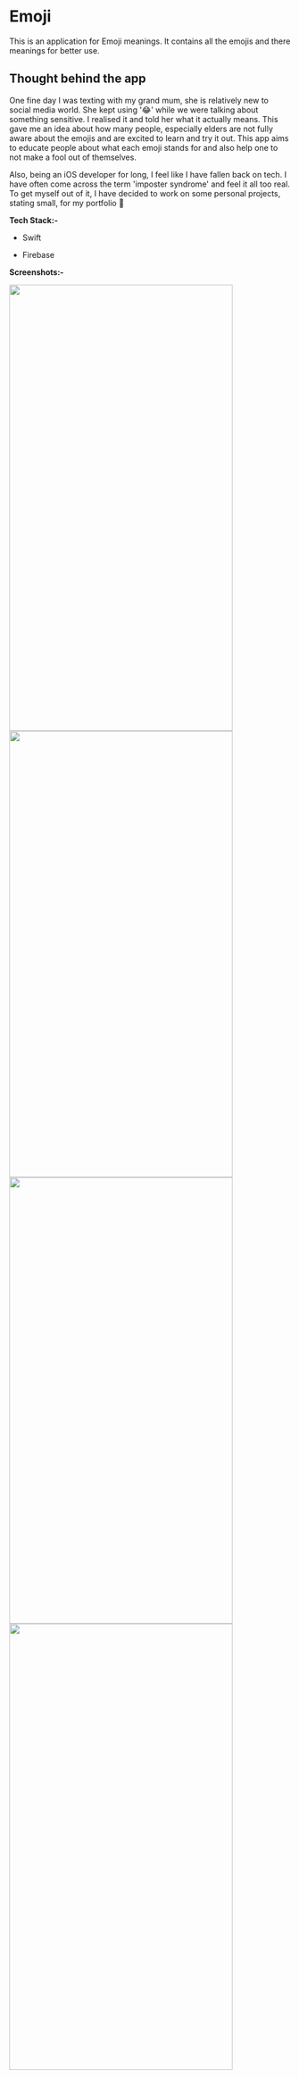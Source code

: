 # Emoji

This is an application for Emoji meanings. It contains all the emojis and there meanings for better use. 


## Thought behind the app


One fine day I was texting with my grand mum, she is relatively new to social media world. She kept using '😂' while we were talking about something sensitive. I realised it and told her what it actually means. 
This gave me an idea about how many people, especially elders are not fully aware about the emojis and are excited to learn and try it out. This app aims to educate people about what each emoji stands for and also help one to not make a fool out of themselves. 

Also, being an iOS developer for long, I feel like I have fallen back on tech. I have often come across the term 'imposter syndrome' and feel it all too real. To get myself out of it, I have decided to work on some personal projects, stating small, for my portfolio 🙂

**Tech Stack:-**
- Swift
  
- Firebase

**Screenshots:-**


<img src="https://github.com/kritiagarwal13/Emoji/assets/25651879/26885461-e51f-4bc8-9b7f-409fae53681c" width="400" height="800">
<img src="https://github.com/kritiagarwal13/Emoji/assets/25651879/32193eea-437d-45e9-966d-d10584711a0a" width="400" height="800">

<img src="https://github.com/kritiagarwal13/Emoji/assets/25651879/0af3c717-2939-4566-868d-ad8a2ff5002a" width="400" height="800">
<img src="https://github.com/kritiagarwal13/Emoji/assets/25651879/913860e5-ae2b-46d9-ab59-cb0557d1b4e4" width="400" height="800">


